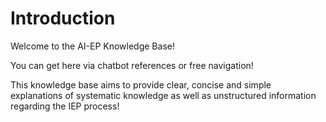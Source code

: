 # Introduction

Welcome to the AI-EP Knowledge Base!

You can get here via chatbot references or free navigation!

This knowledge base aims to provide clear, concise and simple explanations of systematic knowledge as well as unstructured information regarding the IEP process!